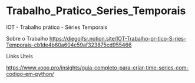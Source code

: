 # Trabalho_Pratico_Series_Temporais
IOT - Trabalho prático - Séries Temporais

Sobre o Trabalho
https://diegojfsr.notion.site/IOT-Trabalho-pr-tico-S-ries-Temporais-cb1de4b60a604c59af323875cd955466

Links Uteis

https://www.vooo.pro/insights/guia-completo-para-criar-time-series-com-codigo-em-python/
